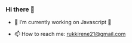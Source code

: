 ### Hi there 👋

- 🔭 I’m currently working on Javascript 💯

- 📫 How to reach me: rukkirene21@gmail.com


